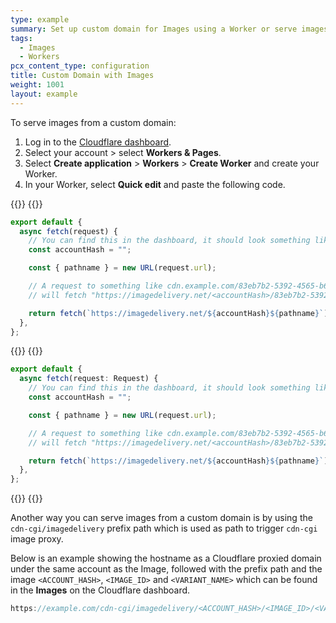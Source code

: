 ```yaml
---
type: example
summary: Set up custom domain for Images using a Worker or serve images using a prefix path and Cloudflare registered domain.
tags:
  - Images
  - Workers
pcx_content_type: configuration
title: Custom Domain with Images
weight: 1001
layout: example
---
```


To serve images from a custom domain:

1. Log in to the [Cloudflare dashboard](https://dash.cloudflare.com).
2. Select your account > select **Workers & Pages**.
3. Select **Create application** > **Workers** > **Create Worker** and create your Worker.
4. In your Worker, select **Quick edit** and paste the following code.

{{<tabs labels="js | ts">}}
{{<tab label="js" default="true">}}

```js
export default {
  async fetch(request) {
    // You can find this in the dashboard, it should look something like this: ZWd9g1K7eljCn_KDTu_MWA
    const accountHash = "";

    const { pathname } = new URL(request.url);

    // A request to something like cdn.example.com/83eb7b2-5392-4565-b69e-aff66acddd00/public
    // will fetch "https://imagedelivery.net/<accountHash>/83eb7b2-5392-4565-b69e-aff66acddd00/public"

    return fetch(`https://imagedelivery.net/${accountHash}${pathname}`);
  },
};
```

{{</tab>}}
{{<tab label="ts">}}

```ts
export default {
  async fetch(request: Request) {
    // You can find this in the dashboard, it should look something like this: ZWd9g1K7eljCn_KDTu_MWA
    const accountHash = "";

    const { pathname } = new URL(request.url);

    // A request to something like cdn.example.com/83eb7b2-5392-4565-b69e-aff66acddd00/public
    // will fetch "https://imagedelivery.net/<accountHash>/83eb7b2-5392-4565-b69e-aff66acddd00/public"

    return fetch(`https://imagedelivery.net/${accountHash}${pathname}`);
  },
};
```

{{</tab>}}
{{</tabs>}}

Another way you can serve images from a custom domain is by using the `cdn-cgi/imagedelivery` prefix path which is used as path to trigger `cdn-cgi` image proxy.

Below is an example showing the hostname as a Cloudflare proxied domain under the same account as the Image, followed with the prefix path and the image `<ACCOUNT_HASH>`, `<IMAGE_ID>` and `<VARIANT_NAME>` which can be found in the **Images** on the Cloudflare dashboard.

```js
https://example.com/cdn-cgi/imagedelivery/<ACCOUNT_HASH>/<IMAGE_ID>/<VARIANT_NAME>
```
